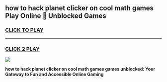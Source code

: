 
## how to hack planet clicker on cool math games Play Online 👋 Unblocked Games
<h3>
<a href="https://news.freeplayer.one?title=how_to_hack_planet_clicker_on_cool_math_games&ref=17CMG">CLICK TO PLAY</a></h3>
<hr>

<h3>
<a href="https://news.freeplayer.one?title=how_to_hack_planet_clicker_on_cool_math_games&ref=17CMG">CLICK 2 PLAY</a>
  
</h3>

<a href="https://news.freeplayer.one?title=how_to_hack_planet_clicker_on_cool_math_games&ref=17CMG/"><img src="https://clearcache.store/games.png"></a>


**how to hack planet clicker on cool math games games unblocked: Your Gateway to Fun and Accessible Online Gaming**
